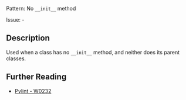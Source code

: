 Pattern: No `__init__` method

Issue: -

## Description

Used when a class has no `__init__` method, and neither does its parent classes.

## Further Reading

* [Pylint - W0232](http://pylint-messages.wikidot.com/messages:w0232)
